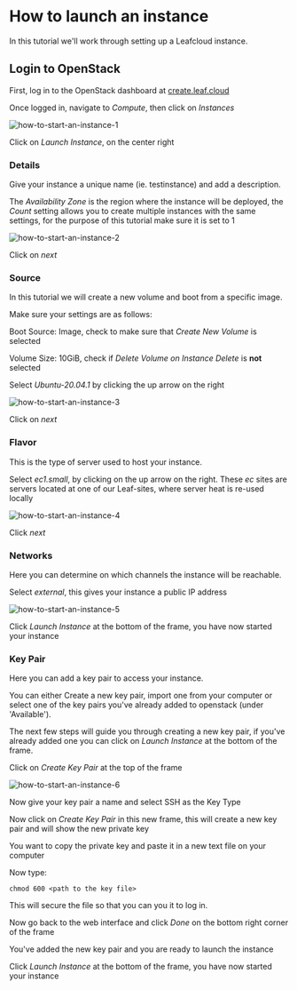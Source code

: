 # How to launch an instance

In this tutorial we'll work through setting up a Leafcloud instance.

## Login to OpenStack

First, log in to the OpenStack dashboard at [create.leaf.cloud](https://create.leaf.cloud)

Once logged in, navigate to *Compute*, then click on *Instances*

![how-to-start-an-instance-1](../images/how-to-start-an-instance-1.png)

Click on *Launch Instance*, on the center right

### Details

Give your instance a unique name (ie. testinstance) and add a description.

The *Availability Zone* is the region where the instance will be deployed, the *Count* setting allows you to create multiple instances with the same settings, for the purpose of this tutorial make sure it is set to 1

![how-to-start-an-instance-2](../images/how-to-start-an-instance-2.png)

Click on *next*

### Source

In this tutorial we will create a new volume and boot from a specific image.

Make sure your settings are as follows:

Boot Source: Image, check to make sure that *Create New Volume* is selected

Volume Size: 10GiB, check if *Delete Volume on Instance Delete* is **not** selected

Select *Ubuntu-20.04.1* by clicking the up arrow on the right 

![how-to-start-an-instance-3](../images/how-to-start-an-instance-3.png)

Click on *next*

### Flavor

This is the type of server used to host your instance. 

Select *ec1.small*, by clicking on the up arrow on the right. These *ec* sites are servers located at one of our Leaf-sites, where server heat is re-used locally

![how-to-start-an-instance-4](../images/how-to-start-an-instance-4.png)

Click *next*

### Networks

Here you can determine on which channels the instance will be reachable.

Select *external*, this gives your instance a public IP address

![how-to-start-an-instance-5](../images/how-to-start-an-instance-5.png)

Click *Launch Instance* at the bottom of the frame, you have now started your instance

### Key Pair

Here you can add a key pair to access your instance.

You can either Create a new key pair, import one from your computer or select one of the key pairs you've already added to openstack (under 'Available').

The next few steps will guide you through creating a new key pair, if you've already added one you can click on *Launch Instance* at the bottom of the frame.

Click on *Create Key Pair* at the top of the frame

![how-to-start-an-instance-6](../images/how-to-start-an-instance-6.png)

Now give your key pair a name and select SSH as the Key Type

Now click on *Create Key Pair* in this new frame, this will create a new key pair and will show the new private key

You want to copy the private key and paste it in a new text file on your computer

Now type:
``` shell
chmod 600 <path to the key file>
```
This will secure the file so that you can you it to log in.

Now go back to the web interface and click *Done* on the bottom right corner of the frame

You've added the new key pair and you are ready to launch the instance

Click *Launch Instance* at the bottom of the frame, you have now started your instance
